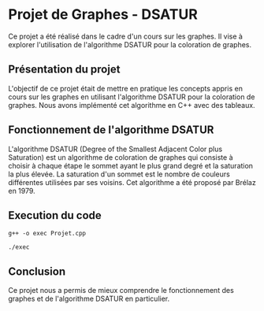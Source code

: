 # Projet de Graphes - DSATUR

Ce projet a été réalisé dans le cadre d'un cours sur les graphes. Il vise à explorer l'utilisation de l'algorithme DSATUR pour la coloration de graphes.

## Présentation du projet

L'objectif de ce projet était de mettre en pratique les concepts appris en cours sur les graphes en utilisant l'algorithme DSATUR pour la coloration de graphes. Nous avons implémenté cet algorithme en C++ avec des tableaux.

## Fonctionnement de l'algorithme DSATUR
L'algorithme DSATUR (Degree of the Smallest Adjacent Color plus Saturation) est un algorithme de coloration de graphes qui consiste à choisir à chaque étape le sommet ayant le plus grand degré et la saturation la plus élevée. La saturation d'un sommet est le nombre de couleurs différentes utilisées par ses voisins. Cet algorithme a été proposé par Brélaz en 1979.

<h2>Execution du code</h2>

````
g++ -o exec Projet.cpp 
````
````
./exec 
````
## Conclusion
Ce projet nous a permis de mieux comprendre le fonctionnement des graphes et de l'algorithme DSATUR en particulier. 
